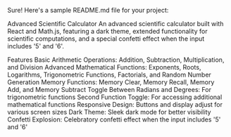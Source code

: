 
Sure! Here's a sample README.md file for your project:

Advanced Scientific Calculator
An advanced scientific calculator built with React and Math.js, featuring a dark theme, extended functionality for scientific computations, and a special confetti effect when the input includes '5' and '6'.

Features
Basic Arithmetic Operations: Addition, Subtraction, Multiplication, and Division
Advanced Mathematical Functions: Exponents, Roots, Logarithms, Trigonometric Functions, Factorials, and Random Number Generation
Memory Functions: Memory Clear, Memory Recall, Memory Add, and Memory Subtract
Toggle Between Radians and Degrees: For trigonometric functions
Second Function Toggle: For accessing additional mathematical functions
Responsive Design: Buttons and display adjust for various screen sizes
Dark Theme: Sleek dark mode for better visibility
Confetti Explosion: Celebratory confetti effect when the input includes '5' and '6'
